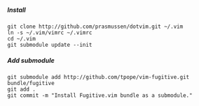 ##### Install

    git clone http://github.com/prasmussen/dotvim.git ~/.vim
    ln -s ~/.vim/vimrc ~/.vimrc
    cd ~/.vim
    git submodule update --init


##### Add submodule

    git submodule add http://github.com/tpope/vim-fugitive.git bundle/fugitive
    git add .
    git commit -m "Install Fugitive.vim bundle as a submodule."
